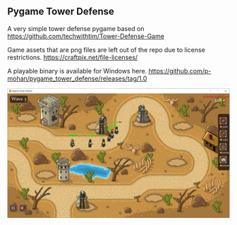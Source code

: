 ## Pygame Tower Defense

A very simple tower defense pygame based on https://github.com/techwithtim/Tower-Defense-Game 

Game assets that are png files are left out of the repo due to license restrictions. https://craftpix.net/file-licenses/

A playable binary is available for Windows here. https://github.com/p-mohan/pygame_tower_defense/releases/tag/1.0

![Game view](https://github.com/p-mohan/pygame_tower_defense/blob/master/screenshot.JPG?raw=true)